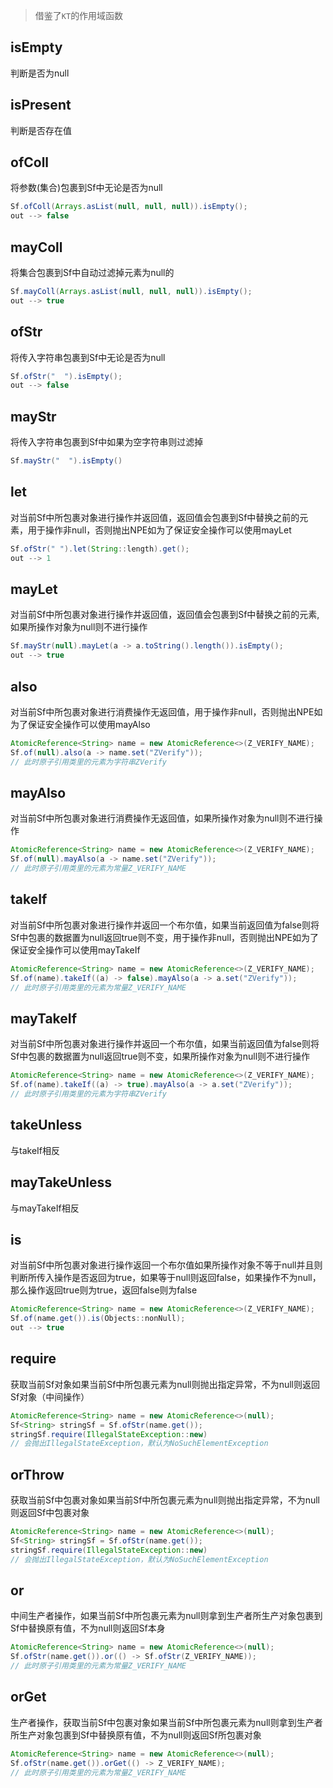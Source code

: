> 借鉴了`KT`的作用域函数

## isEmpty

判断是否为null

## isPresent

判断是否存在值

## ofColl

将参数(集合)包裹到Sf中无论是否为null

```java
Sf.ofColl(Arrays.asList(null, null, null)).isEmpty();
out --> false
```

## mayColl

将集合包裹到Sf中自动过滤掉元素为null的

```java
Sf.mayColl(Arrays.asList(null, null, null)).isEmpty();
out --> true
```

## ofStr

将传入字符串包裹到Sf中无论是否为null

```java
Sf.ofStr("  ").isEmpty();
out --> false
```

## mayStr

将传入字符串包裹到Sf中如果为空字符串则过滤掉

```java
Sf.mayStr("  ").isEmpty()
```

## let

对当前Sf中所包裹对象进行操作并返回值，返回值会包裹到Sf中替换之前的元素，用于操作非null，否则抛出NPE如为了保证安全操作可以使用mayLet

```java
Sf.ofStr(" ").let(String::length).get();
out --> 1
```

## mayLet

对当前Sf中所包裹对象进行操作并返回值，返回值会包裹到Sf中替换之前的元素,如果所操作对象为null则不进行操作

```java
Sf.mayStr(null).mayLet(a -> a.toString().length()).isEmpty();
out --> true
```

## also

对当前Sf中所包裹对象进行消费操作无返回值，用于操作非null，否则抛出NPE如为了保证安全操作可以使用mayAlso

```java
AtomicReference<String> name = new AtomicReference<>(Z_VERIFY_NAME);
Sf.of(null).also(a -> name.set("ZVerify"));
// 此时原子引用类里的元素为字符串ZVerify
```

## mayAlso

对当前Sf中所包裹对象进行消费操作无返回值，如果所操作对象为null则不进行操作

```java
AtomicReference<String> name = new AtomicReference<>(Z_VERIFY_NAME);
Sf.of(null).mayAlso(a -> name.set("ZVerify"));
// 此时原子引用类里的元素为常量Z_VERIFY_NAME
```

## takeIf

对当前Sf中所包裹对象进行操作并返回一个布尔值，如果当前返回值为false则将Sf中包裹的数据置为null返回true则不变，用于操作非null，否则抛出NPE如为了保证安全操作可以使用mayTakeIf

```java
AtomicReference<String> name = new AtomicReference<>(Z_VERIFY_NAME);
Sf.of(name).takeIf((a) -> false).mayAlso(a -> a.set("ZVerify"));
// 此时原子引用类里的元素为常量Z_VERIFY_NAME
```

## mayTakeIf

对当前Sf中所包裹对象进行操作并返回一个布尔值，如果当前返回值为false则将Sf中包裹的数据置为null返回true则不变，如果所操作对象为null则不进行操作

```java
AtomicReference<String> name = new AtomicReference<>(Z_VERIFY_NAME);
Sf.of(name).takeIf((a) -> true).mayAlso(a -> a.set("ZVerify"));
// 此时原子引用类里的元素为字符串ZVerify
```

## takeUnless

与takeIf相反

## mayTakeUnless

与mayTakeIf相反

## is

对当前Sf中所包裹对象进行操作返回一个布尔值如果所操作对象不等于null并且则判断所传入操作是否返回为true，如果等于null则返回false，如果操作不为null，那么操作返回true则为true，返回false则为false

```java
AtomicReference<String> name = new AtomicReference<>(Z_VERIFY_NAME);
Sf.of(name.get()).is(Objects::nonNull);
out --> true
```

## require

获取当前Sf对象如果当前Sf中所包裹元素为null则抛出指定异常，不为null则返回Sf对象（中间操作）

```java
AtomicReference<String> name = new AtomicReference<>(null);
Sf<String> stringSf = Sf.ofStr(name.get());
stringSf.require(IllegalStateException::new)
// 会抛出IllegalStateException，默认为NoSuchElementException
```

## orThrow

获取当前Sf中包裹对象如果当前Sf中所包裹元素为null则抛出指定异常，不为null则返回Sf中包裹对象

```java
AtomicReference<String> name = new AtomicReference<>(null);
Sf<String> stringSf = Sf.ofStr(name.get());
stringSf.require(IllegalStateException::new)
// 会抛出IllegalStateException，默认为NoSuchElementException
```

## or

中间生产者操作，如果当前Sf中所包裹元素为null则拿到生产者所生产对象包裹到Sf中替换原有值，不为null则返回Sf本身

```java
AtomicReference<String> name = new AtomicReference<>(null);
Sf.ofStr(name.get()).or(() -> Sf.ofStr(Z_VERIFY_NAME));
// 此时原子引用类里的元素为常量Z_VERIFY_NAME
```

## orGet

生产者操作，获取当前Sf中包裹对象如果当前Sf中所包裹元素为null则拿到生产者所生产对象包裹到Sf中替换原有值，不为null则返回Sf所包裹对象

```java
AtomicReference<String> name = new AtomicReference<>(null);
Sf.ofStr(name.get()).orGet(() -> Z_VERIFY_NAME);
// 此时原子引用类里的元素为常量Z_VERIFY_NAME
```
